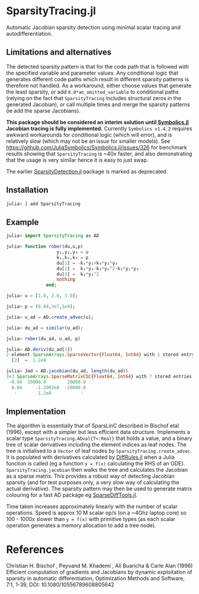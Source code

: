# SparsityTracing.jl

Automatic Jacobian sparsity detection using minimal scalar tracing and autodifferentiation.

## Limitations and alternatives

The detected sparsity pattern is that for the code path that is followed with the specified variable and parameter values.
Any conditional logic that generates different code paths which result in different sparsity patterns is therefore not handled. As a workaround, either choose values that generate the least sparsity, or add `0.0*an_omitted_variable` to conditional paths (relying on the fact that `SparsityTracing` includes structural zeros in the generated Jacobian), or call multiple times and merge the sparsity patterns (ie add the sparse Jacobians).
 
**This package should be considered an interim solution until [Symbolics.jl](https://github.com/JuliaSymbolics/Symbolics.jl) Jacobian tracing is fully implemented.**  Currently `Symbolics v1.4.2` requires awkward workarounds for conditional logic (which will error), and is relatively slow (which may not be an issue for smaller models).  See https://github.com/JuliaSymbolics/Symbolics.jl/issues/326 for benchmark results showing that `SparsityTracing` is ~40x faster, and also demonstrating that the usage is very similar hence it is easy to just swap.

The earlier [SparsityDetection.jl](https://github.com/SciML/SparsityDetection.jl) package is marked as deprecated.

## Installation

```julia
julia> ] add SparsityTracing
```

## Example
```julia
julia> import SparsityTracing as AD

julia> function rober(du,u,p)
                   y₁,y₂,y₃ = u
                   k₁,k₂,k₃ = p
                   du[1] = -k₁*y₁+k₃*y₂*y₃
                   du[2] =  k₁*y₁-k₂*y₂^2-k₃*y₂*y₃
                   du[3] =  k₂*y₂^2
                   nothing
               end;

julia> u = [1.0, 2.0, 3.0];

julia> p = (0.04,3e7,1e4);

julia> u_ad = AD.create_advec(u);

julia> du_ad = similar(u_ad);

julia> rober(du_ad, u_ad, p)

julia> AD.deriv(du_ad[3])
2-element SparseArrays.SparseVector{Float64, Int64} with 1 stored entry:
  [2]  =  1.2e8

julia> Jad = AD.jacobian(du_ad, length(du_ad))
3×3 SparseArrays.SparseMatrixCSC{Float64, Int64} with 7 stored entries:
 -0.04  30000.0        20000.0
  0.04     -1.2003e8  -20000.0
   ⋅        1.2e8           ⋅ 

```

## Implementation

The algorithm is essentially that of SparsLinC described in Bischof etal (1996), except with a simpler but less efficient data structure. Implements a scalar type `SparsityTracing.ADval{T<:Real}` that holds a value, and a binary tree of scalar derivatives including the element indices as leaf nodes. The tree is initialised to a `Vector` of leaf nodes by `SparsityTracing.create_advec`.  It is populated with derivatives calculated by [DiffRules.jl](https://github.com/JuliaDiff/DiffRules.jl) when a Julia function is called (eg a function `y = f(x)` calculating the RHS of an ODE). `SparsityTracing.jacobian` then walks the tree and calculates the Jacobian as a sparse matrix.  This provides a robust way of detecting Jacobian sparsity (and for test purposes only, a very slow way of calculating the actual derivative).  The sparsity pattern may then be used to generate matrix colouring for a fast AD package eg [SparseDiffTools.jl](https://github.com/JuliaDiff/SparseDiffTools.jl). 

Time taken increases approximately linearly with the number of scalar operations. Speed is approx 10 M scalar op/s (on a ~4Ghz laptop core) so 100 - 1000x slower than `y = f(x)` with primitive types (as each scalar operation generates a memory allocation to add a tree node).

# References

Christian H. Bischof , Peyvand M. Khademi , Ali Buaricha & Carle Alan (1996) Efficient computation of gradients and Jacobians by dynamic exploitation of sparsity in automatic differentiation, Optimization Methods and Software, 7:1, 1-39, DOI: 10.1080/10556789608805642
